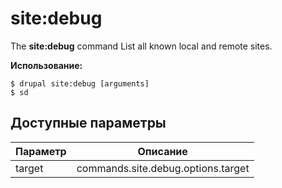 # site:debug
The **site:debug** command List all known local and remote sites.

**Использование:**
```
$ drupal site:debug [arguments] 
$ sd  
```

## Доступные параметры
Параметр | Описание
---------|-------------
target | commands.site.debug.options.target
